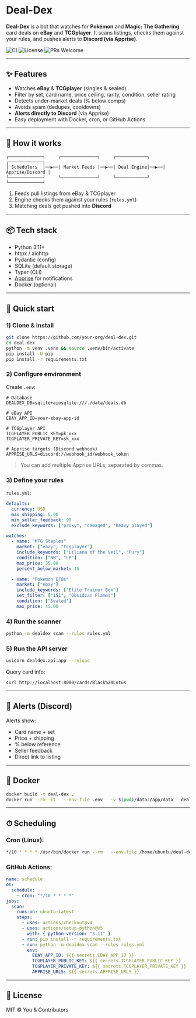 # Deal-Dex

**Deal-Dex** is a bot that watches for **Pokémon** and **Magic: The Gathering** card deals on **eBay** and **TCGplayer**.
It scans listings, checks them against your rules, and pushes alerts to **Discord (via Apprise)**.

![CI](https://img.shields.io/github/actions/workflow/status/your-org/deal-dex/ci.yml)
![License](https://img.shields.io/badge/license-MIT-informational)
![PRs Welcome](https://img.shields.io/badge/PRs-welcome-blue)

---

## ✨ Features

- Watches **eBay** & **TCGplayer** (singles & sealed)
- Filter by set, card name, price ceiling, rarity, condition, seller rating
- Detects under-market deals (% below comps)
- Avoids spam (dedupes, cooldowns)
- **Alerts directly to Discord** (via Apprise)
- Easy deployment with Docker, cron, or GitHub Actions

---

## 🧠 How it works

```
┌─────────────┐     ┌──────────────┐     ┌────────────┐     ┌─────────────┐
│ Schedulers  │──▶──│ Market Feeds │──▶──│ Deal Engine│──▶──│ Apprise/Discord │
└─────────────┘     └──────────────┘     └────────────┘     └─────────────┘
```

1. Feeds pull listings from eBay & TCGplayer
2. Engine checks them against your rules (`rules.yml`)
3. Matching deals get pushed into **Discord**

---

## 📦 Tech stack

- Python 3.11+
- httpx / aiohttp
- Pydantic (config)
- SQLite (default storage)
- Typer (CLI)
- [Apprise](https://github.com/caronc/apprise) for notifications
- Docker (optional)

---

## 🚀 Quick start

### 1) Clone & install

```bash
git clone https://github.com/your-org/deal-dex.git
cd deal-dex
python -m venv .venv && source .venv/bin/activate
pip install -U pip
pip install -r requirements.txt
```

### 2) Configure environment

Create `.env`:

```dotenv
# Database
DEALDEX_DB=sqlite+aiosqlite:///./data/deals.db

# eBay API
EBAY_APP_ID=your-ebay-app-id

# TCGplayer API
TCGPLAYER_PUBLIC_KEY=pk_xxx
TCGPLAYER_PRIVATE_KEY=sk_xxx

# Apprise targets (Discord webhook)
APPRISE_URLS=discord://webhook_id/webhook_token
```

> You can add multiple Apprise URLs, separated by commas.

### 3) Define your rules

`rules.yml`:

```yaml
defaults:
  currency: USD
  max_shipping: 6.00
  min_seller_feedback: 98
  exclude_keywords: ["proxy", "damaged", "heavy played"]

watches:
  - name: "MTG Staples"
    market: ["ebay", "tcgplayer"]
    include_keywords: ["Liliana of the Veil", "Fury"]
    condition: ["NM", "LP"]
    max_price: 35.00
    percent_below_market: 15

  - name: "Pokemon ETBs"
    market: ["ebay"]
    include_keywords: ["Elite Trainer Box"]
    set_filter: ["151", "Obsidian Flames"]
    condition: ["Sealed"]
    max_price: 45.00
```

### 4) Run the scanner

```bash
python -m dealdex scan --rules rules.yml
```

### 5) Run the API server

```bash
uvicorn dealdex.api:app --reload
```

Query card info:

```bash
curl http://localhost:8000/cards/Black%20Lotus
```

---

## 🔔 Alerts (Discord)

Alerts show:
- Card name + set
- Price + shipping
- % below reference
- Seller feedback
- Direct link to listing

---

## 🐳 Docker

```bash
docker build -t deal-dex .
docker run --rm -it   --env-file .env   -v $(pwd)/data:/app/data   deal-dex python -m dealdex scan --rules rules.yml
```

---

## ⏱ Scheduling

### Cron (Linux):

```bash
*/10 * * * * /usr/bin/docker run --rm   --env-file /home/ubuntu/deal-dex/.env   -v /home/ubuntu/deal-dex/data:/app/data   deal-dex python -m dealdex scan --rules /app/rules.yml
```

### GitHub Actions:

```yaml
name: schedule
on:
  schedule:
    - cron: "*/10 * * * *"
jobs:
  scan:
    runs-on: ubuntu-latest
    steps:
      - uses: actions/checkout@v4
      - uses: actions/setup-python@v5
        with: { python-version: "3.11" }
      - run: pip install -r requirements.txt
      - run: python -m dealdex scan --rules rules.yml
        env:
          EBAY_APP_ID: ${{ secrets.EBAY_APP_ID }}
          TCGPLAYER_PUBLIC_KEY: ${{ secrets.TCGPLAYER_PUBLIC_KEY }}
          TCGPLAYER_PRIVATE_KEY: ${{ secrets.TCGPLAYER_PRIVATE_KEY }}
          APPRISE_URLS: ${{ secrets.APPRISE_URLS }}
```

---

## 📜 License

MIT © You & Contributors

